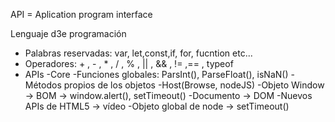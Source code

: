 API = Aplication program interface

Lenguaje d3e programación
 - Palabras reservadas: var, let,const,if, for, fucntion etc...
 - Operadores: + , - , * , / , % , || , &&  , != ,== , typeof
 - APIs
        -Core
            -Funciones globales: ParsInt(), ParseFloat(), isNaN() 
            -Métodos propios de los objetos
        -Host(Browse, nodeJS)
            -Objeto Window -> BOM -> window.alert(), setTimeout()
            -Documento -> DOM
            -Nuevos APIs de HTML5 -> vídeo 
            -Objeto global de node -> setTimeout()
            
            
























